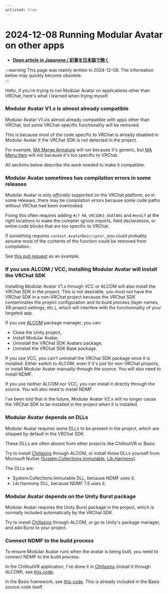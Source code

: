 ```yaml
---
unlisted: true
---
```


# 2024-12-08 Running Modular Avatar on other apps

- **[Open article in Japanese / 記事を日本語で開く](./modular-avatar-on-other-apps-ja)**

:::warning
This page was mainly written in 2024-12-08. The information below may quickly become obsolete.<br/>
:::

Hello, if you're trying to run Modular Avatar on applications other than VRChat, here's what I learned when trying myself.

### Modular Avatar V1.x is almost already compatible

Modular Avatar V1.xis almost already compatible with apps other than VRChat, but some VRChat-specific functionality will be removed.

This is because most of the code specific to VRChat is already disabled in Modular Avatar if the VRChat SDK is not detected in the project.

For example, [MA Merge Armature](https://modular-avatar.nadena.dev/docs/reference/merge-armature) will run because it's generic,
but [MA Menu Item](https://modular-avatar.nadena.dev/docs/reference/menu-item) will not because it's too specific to VRChat.

All sections below describe the work needed to make it compatible.

### Modular Avatar sometimes has compilation errors in some releases

Modular Avatar is only *officially* supported on the VRChat platform, so in some releases, there may be compilation errors
because some code paths without VRChat had been overlooked.

Fixing this often requires adding `#if MA_VRCSDK3_AVATARS` and `#endif` at the right locations to make the compiler
ignore imports, field declarations, or entire code blocks that are too specific to VRChat.

If something requires `context.AvatarDescriptor`, you could probably assume most of the contents of the function could be removed from compilation.

See [this pull request](https://github.com/bdunderscore/modular-avatar/pull/1232/files) as an example.

### If you use ALCOM / VCC, installing Modular Avatar will install the VRChat SDK

Installing Modular Avatar V1.x through VCC or ALCOM will also install the VRChat SDK in the project.
This is not desirable, you must not have the VRChat SDK in a non-VRChat project because the VRChat SDK contaminates the
project configuration and its build process (layer names, XR project settings, etc.), which will interfere with the functionnality
of your targeted app.

If you use [ALCOM](https://vrc-get.anatawa12.com/alcom/) package manager, you can:
- Close the Unity project,
- Install Modular Avatar,
- Uninstall the VRChat SDK Avatars package,
- Uninstall the VRChat SDK Base package.

If you use VCC, you can't uninstall the VRChat SDK package once it is installed. Either switch to ALCOM, even if it's just for
non-VRChat projects, or install Modular Avatar manually through the source. You will also need to install NDMF.

If you use neither ALCOM nor VCC, you can install it directly through the source. You will also need to install NDMF.

I've been told that in the future, Modular Avatar V2.x will no longer cause the VRChat SDK to be installed in the project when it is installed.

### Modular Avatar depends on DLLs

Modular Avatar requires some DLLs to be present in the project, which are shipped by default in the VRChat SDK.

These DLLs are often absent from other projects like ChilloutVR or Basis.

Try to install [Chillaxins](https://docs.hai-vr.dev/docs/products/chillaxins) through ALCOM, or install those DLLs yourself
from Microsoft NuGet ([System.Collections.Immutable](https://www.nuget.org/packages/System.Collections.Immutable/), [Lib.Harmony](https://www.nuget.org/packages/Lib.Harmony/)).

The DLLs are:
- System.Collections.Immutable DLL, because NDMF uses it.
- Lib.Harmony DLL, because NDMF 1.5 uses it.

### Modular Avatar depends on the Unity Burst package

Modular Avatar requires the Unity Burst package in the project, which is normally included automatically by the VRChat SDK.

Try to install [Chillaxins](https://docs.hai-vr.dev/docs/products/chillaxins) through ALCOM, or go to Unity's package manager,
and add Burst to your project.

### Connect NDMF to the build process

To ensure Modular Avatar runs when the avatar is being built, you need to connect NDMF to the build process.

In the ChilloutVR application, I've done it in [Chillaxins](https://docs.hai-vr.dev/docs/products/chillaxins) (install it through ALCOM),
see [this code](https://github.com/hai-vr/chillaxins/blob/main/Packages/dev.hai-vr.chillaxins/Scripts/Editor/ChillaxinsPreBuildAvatar.cs#L51).

In the Basis framework, see [this code](https://github.com/dooly123/Basis/blob/main/Packages/HVRBasisNDMF/Scripts/Editor/BasisNDMFBuildHook.cs#L13).
This is already included in the Basis source code itself.
